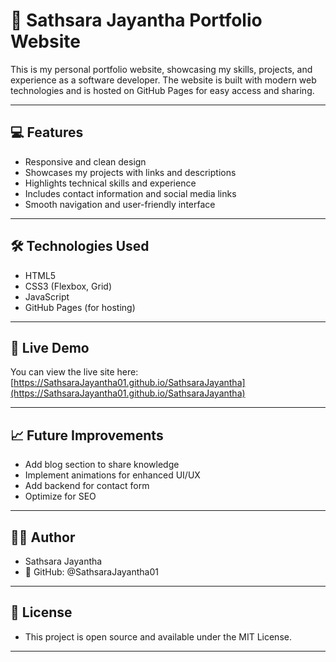 # 🌟 Sathsara Jayantha Portfolio Website

This is my personal portfolio website, showcasing my skills, projects, and experience as a software developer. The website is built with modern web technologies and is hosted on GitHub Pages for easy access and sharing.

---

## 💻 Features

- Responsive and clean design  
- Showcases my projects with links and descriptions  
- Highlights technical skills and experience  
- Includes contact information and social media links  
- Smooth navigation and user-friendly interface

---

## 🛠 Technologies Used

- HTML5  
- CSS3 (Flexbox, Grid)  
- JavaScript  
- GitHub Pages (for hosting)

---

## 🚀 Live Demo

You can view the live site here:  
[https://SathsaraJayantha01.github.io/SathsaraJayantha](https://SathsaraJayantha01.github.io/SathsaraJayantha)

---

## 📈 Future Improvements

- Add blog section to share knowledge
- Implement animations for enhanced UI/UX
- Add backend for contact form
- Optimize for SEO

---

## 👨‍💻 Author

- Sathsara Jayantha
- 🔗 GitHub: @SathsaraJayantha01

---

## 📜 License

- This project is open source and available under the MIT License.

---
